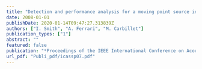 ```yaml
---
title: "Detection and performance analysis for a moving point source in speckle noise, application to exoplanet detection by direct imaging."
date: 2008-01-01
publishDate: 2020-01-14T09:47:27.313839Z
authors: ["I. Smith", "A. Ferrari", "M. Carbillet"]
publication_types: ["1"]
abstract: ""
featured: false
publication: "*Proceedings of the IEEE International Conference on Acoustics, Speech and Signal Processing (ICASSP'08)*"
url_pdf: "Publi_pdf/icassp07.pdf"
---
```


